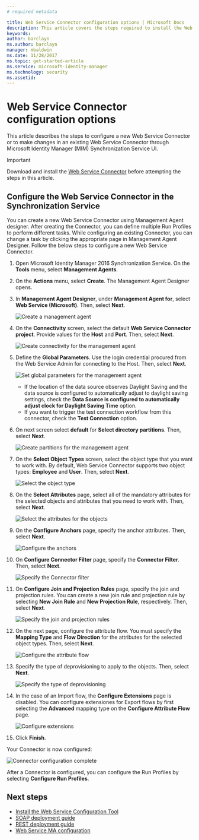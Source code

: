 ```yaml
---
# required metadata

title: Web Service Connector configuration options | Microsoft Docs
description: This article covers the steps required to install the Web Service Configuration Tool.
keywords:
author: barclayn
ms.author: barclayn
manager: mbaldwin
ms.date: 11/28/2017
ms.topic: get-started-article
ms.service: microsoft-identity-manager
ms.technology: security
ms.assetid: 
---
```


# Web Service Connector configuration options
This article describes the steps to configure a new Web Service Connector or to make changes in an existing Web Service Connector through Microsoft Identity Manager (MIM) Synchronization Service UI.

>[!IMPORTANT]
>Download and install the [Web Service Connector](https://www.microsoft.com/download/details.aspx?id=51495) before attempting the steps in this article.

## Configure the Web Service Connector in the Synchronization Service

You can create a new Web Service Connector using Management Agent designer. After creating the Connector, you can define multiple Run Profiles to perform different tasks. While configuring an existing Connector, you can change a task by clicking the appropriate page in Management Agent Designer. Follow the below steps to configure a new Web Service Connector.

1. Open Microsoft Identity Manager 2016 Synchronization Service. On the **Tools** menu, select **Management Agents**.

2. On the **Actions** menu, select **Create**. The Management Agent Designer opens.

3. In **Management Agent Designer**, under **Management Agent for**, select **Web Service (Microsoft)**. Then, select **Next**.

    ![Create a management agent](media/microsoft-identity-manager-2016-ma-ws-maconfig/create-ma.png)

4. On the **Connectivity** screen, select the default **Web Service Connector project**. Provide values for the **Host** and **Port**. Then, select **Next**.

    ![Create connectivity for the management agent](media/microsoft-identity-manager-2016-ma-ws-maconfig/create-ma-connectivity.png)

5. Define the **Global Parameters**. Use the login credential procured from the Web Service Admin for connecting to the Host. Then, select **Next**.

    ![Set global parameters for the management agent](media/microsoft-identity-manager-2016-ma-ws-maconfig/create-ma-global-parameters.png)

    - If the location of the data source observes Daylight Saving and the data source is configured to automatically adjust to daylight saving settings, check the **Data Source is configured to automatically adjust clock for Daylight Saving Time** option.
    - If you want to trigger the test connection workflow from this connector, check the **Test Connection** option.

6. On next screen select **default** for **Select directory partitions**. Then, select **Next**.

    ![Create partitions for the management agent](media/microsoft-identity-manager-2016-ma-ws-maconfig/create-ma-partitions.png)

7. On the **Select Object Types** screen, select the object type that you want to work with. By default, Web Service Connector supports two object types: **Employee** and **User**. Then, select **Next**.

    ![Select the object type](media/microsoft-identity-manager-2016-ma-ws-maconfig/select-object-types.png)

8. On the **Select Attributes** page, select all of the mandatory attributes for the selected objects and attributes that you need to work with. Then, select **Next**.

    ![Select the attributes for the objects](media/microsoft-identity-manager-2016-ma-ws-maconfig/select-attributes.png)

9. On the **Configure Anchors** page, specify the anchor attributes. Then, select **Next**.

    ![Configure the anchors](media/microsoft-identity-manager-2016-ma-ws-maconfig/configure-anchors.png)

10. On **Configure Connector Filter** page, specify the **Connector Filter**. Then, select **Next**.

    ![Specify the Connector filter](media/microsoft-identity-manager-2016-ma-ws-maconfig/configure-connector-filter.png)

11. On **Configure Join and Projection Rules** page, specify the join and projection rules. You can create a new join rule and projection rule by selecting **New Join Rule** and **New Projection Rule**, respectively. Then, select **Next**.

    ![Specify the join and projection rules](media/microsoft-identity-manager-2016-ma-ws-maconfig/join-projection.png)

12. On the next page, configure the attribute flow. You must specify the **Mapping Type** and **Flow Direction** for the attributes for the selected object types. Then, select **Next**.

    ![Configure the attribute flow](media/microsoft-identity-manager-2016-ma-ws-maconfig/attribute-flow.png)

13. Specify the type of deprovisioning to apply to the objects. Then, select **Next**.

    ![Specify the type of deprovisioning](media/microsoft-identity-manager-2016-ma-ws-maconfig/deprovisioning.png)

14. In the case of an Import flow, the **Configure Extensions** page is disabled. You can configure extensiones for Export flows by first selecting the **Advanced** mapping type on the **Configure Attribute Flow** page.

    ![Configure extensions](media/microsoft-identity-manager-2016-ma-ws-maconfig/extensions.png)

15. Click **Finish**.

Your Connector is now configured:

![Connector configuration complete](media/microsoft-identity-manager-2016-ma-ws-maconfig/sync-manager.png)

After a Connector is configured, you can configure the Run Profiles by selecting **Configure Run Profiles**.

## Next steps 

- [Install the Web Service Configuration Tool](microsoft-identity-manager-2016-ma-ws-install.md)
- [SOAP deployment guide](microsoft-identity-manager-2016-ma-ws-soap.md)
- [REST deployment guide](microsoft-identity-manager-2016-ma-ws-restgeneric.md)
- [Web Service MA configuration](microsoft-identity-manager-2016-ma-ws-maconfig.md)
